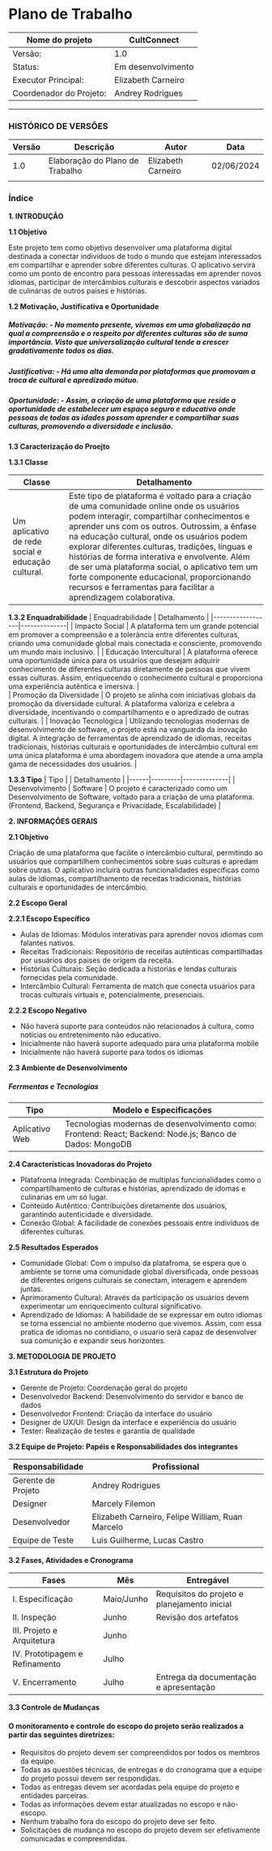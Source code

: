 # Plano de Trabalho 

| Nome do projeto | CultConnect |
|-------------|-------------|
| Versão:     | 1.0         |
| Status:     | Em desenvolvimento   |
| Executor Principal: | Elizabeth Carneiro|
| Coordenador do Projeto: | Andrey Rodrigues|

___
### HISTÓRICO DE VERSÕES

|Versão | Descrição | Autor | Data |
|-------|-----------|-------|------|
| 1.0   | Elaboração do Plano de Trabalho | Elizabeth Carneiro | 02/06/2024 |
|       |           |       |      |

### Índice 
**1. INTRODUÇÃO**

**1.1 Objetivo**

Este projeto tem como objetivo desenvolver uma plataforma digital destinada a conectar indivíduos de todo o mundo que estejam interessados em compartilhar e aprender sobre diferentes culturas. O aplicativo servirá como um ponto de encontro para pessoas interessadas em aprender novos idiomas, participar de intercâmbios culturais e descobrir aspectos variados de culinárias de outros paises  e histórias.

**1.2 Motivação, Justificativa e Oportunidade**

##### Motivação:  - No momento presente, vivemos em uma globalização na qual a compreensão e o respeito por diferentes culturas são de suma importância. Visto que universalização cultural tende a crescer gradativamente todos os dias. 

##### Justificativa:  - Há uma alta demanda por plataformas que promovam a troca de cultural e apredizado mútuo. 

##### Oportunidade:  - Assim, a criação de uma plataforma que reside a oportunidade de estabelecer um espaço seguro e educativo onde pessoas de todas as idades possam aprender e compartilhar suas culturas, promovendo a diversidade e inclusão.

**1.3 Caracterização do Proejto** 

**1.3.1 Classe**

| Classe | Detalhamento |
|--------| -------------|
|Um aplicativo de rede social e educação cultural. | Este tipo de plataforma é voltado para a criação de uma comunidade online onde os usuários podem interagir, compartilhar conhecimentos e aprender uns com os outros. Outrossim, a ênfase na educação cultural, onde os usuários podem explorar diferentes culturas, tradições, línguas e histórias de forma interativa e envolvente. Além de ser uma plataforma social, o aplicativo tem um forte componente educacional, proporcionando recursos e ferramentas para facilitar a aprendizagem colaborativa. |

**1.3.2 Enquadrabilidade** 
| Enquadrabilidade | Detalhamento |
|------------------|--------------|
| Impacto Social   | A plataforma tem um grande potencial em promover a compreensão e a tolerância entre diferentes culturas, criando uma comunidade global mais conectada e consciente, promovendo um mundo mais inclusivo. |
| Educação Intercultural | A plataforma oferece uma oportunidade única para os usuários que desejam adquirir conhecimento de diferentes culturas diretamente de pessoas que vivem essas culturas. Assim, enriquecendo o conhecimento cultural e proporciona uma experiência autêntica e imersiva. |  
| Promoção da Diversidade | O projeto se alinha com iniciativas globais da promoção da diversidade cultural. A plataforma valoriza e celebra a diversidade, incentivando o compartilhamento e o apredizado de outras culturais. |
| Inovação Tecnológica | Utilizando tecnologias modernas de desenvolvimento de software, o projeto está na vanguarda da inovação digital. A integração de ferramentas de aprendizado de idiomas, receitas tradicionais, histórias culturais e oportunidades de intercâmbio cultural em uma única plataforma é uma abordagem inovadora que atende a uma ampla gama de necessidades dos usuários. |

**1.3.3 Tipo**
| Tipo |         | Detalhamento |
|------|---------|--------------|
| Desenvolvimento | Software | O projeto é caracterizado como um Desenvolvimento de Software, voltado para a criação de uma plataforma. (Frontend, Backend, Segurança e Privacidade, Escalabilidade) |

**2. INFORMAÇÕES GERAIS**

 **2.1 Objetivo** 

 Criação de uma plataforma que facilite o intercâmbio cultural, permitindo ao usuários que compartilhem conhecimentos sobre suas culturas e apredam sobre outras. O aplicativo incluirá outras funcionalidades específicas como aulas de idiomas, compartilhamento de receitas tradicionais, histórias culturais e oportunidades de intercâmbio. 

 **2.2 Escopo Geral**

 **2.2.1 Escopo Específico** 

- Aulas de Idiomas: Módulos interativas para aprender novos idiomas com falantes nativos. 
- Receitas Tradicionais: Repositório de receitas autênticas compartilhadas por usuários dos paises de origem da receita.   
- Histórias Culturais: Seção dedicada a historias e lendas culturais fornecidas pela comunidade.
- Intercâmbio Cultural: Ferramenta de match que conecta usuários para trocas culturais virtuais e, potencialmente, presenciais. 

**2.2.2 Escopo Negativo** 

- Não haverá suporte para conteúdos não relacionados à cultura, como notícias ou entretenimento não educativo.
- Inicialmente não haverá suporte adequado para uma plataforma mobile
- Inicialmente não haverá suporte para todos os idiomas

**2.3 Ambiente de Desenvolvimento** 

##### Ferrmentas e Tecnologias
| Tipo | Modelo e Especificações |
|------|--------------------|
| Aplicativo Web | Tecnologias modernas de desenvolvimento como: Frontend: React; Backend: Node.js; Banco de Dados: MongoDB |

**2.4 Características Inovadoras do Projeto**

- Platafroma Integrada: Combinação de multiplas funcionalidades como o compartilhamento de culturas e histórias, aprendizado de idomas e culinarias em um só lugar.   
- Conteúdo Autêntico: Contribuições diretamente dos usuários, garantindo autenticidade e diversidade.
- Conexão Global: A facilidade de conexões pessoais entre indivíduos de diferentes culturas.

**2.5 Resultados Esperados**

- Comunidade Global:  Com o impulso da platafroma, se espera que o ambiente se torne uma comunidade global diversificada, onde pessoas de diferentes origens culturais se conectam, interagem e aprendem juntas.
- Aprimoramento Cultural: Através da participação os usuários devem experimentar um enriquecimento cultural significativo. 
- Aprendizado de Idiomas: A habilidade de se expressar em outro idiomas se torna essencial no ambiente moderno que vivemos. Assim, com essa pratica de idiomas no contidiano, o usuario será capaz de desenvolver sua comunição e expandir seus horizontes.


**3. METODOLOGIA DE PROJETO**

**3.1 Estrutura do Projeto**

- Gerente de Projeto: Coordenação geral do projeto
- Desenvolvedor Backend: Desenvolvimento do servidor e banco de dados
- Desenvolvedor Frontend: Criação da interface do usuário
- Designer de UX/UI: Design da interface e experiência do usuário
- Tester: Realização de testes e garantia de qualidade

**3.2 Equipe de Projeto: Papéis e Responsabilidades dos integrantes**

| Responsabilidade | Profissional |
|------------------|--------------|
| Gerente de Projeto | Andrey Rodrigues |
| Designer | Marcely Filemon | 
| Desenvolvedor | Elizabeth Carneiro, Felipe William, Ruan Marcelo | 
| Equipe de Teste | Luis Guilherme, Lucas Castro | 

**3.2 Fases, Atividades e Cronograma**

| Fases | Mês | Entregável |
|-------|-----|------------|
| I. Especificação | Maio/Junho | Requisitos do projeto e planejamento inicial |
| II. Inspeção | Junho | Revisão dos artefatos |
| III. Projeto e Arquitetura | Junho | |
| IV. Prototipagem e Refinamento | Julho |  |
| V. Encerramento | Julho | Entrega da documentação e apresentação |

**3.3 Controle de Mudanças**

#### O monitoramento e controle do escopo do projeto serão realizados a partir das seguintes diretrizes:

- Requisitos do projeto devem ser compreendidos por todos os membros da equipe.
- Todas as questões técnicas, de entregas e do cronograma que a equipe do projeto possui devem ser respondidas.
- Todas as entregas devem ser acordadas pela equipe do projeto e entidades parceiras.
- Todas as informações devem estar atualizadas no escopo e não-escopo.
- Nenhum trabalho fora do escopo do projeto deve ser feito.
- Solicitações de mudança no escopo do projeto devem ser efetivamente comunicadas e compreendidas. 
